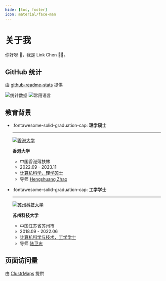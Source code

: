 ```yaml
---
hide: [toc, footer]
icon: material/face-man
---
```


# 关于我

你好呀 :wave:，我是 Link Chen :man_technologist:。

## GitHub 统计

由 [github-readme-stats](https://github.com/anuraghazra/github-readme-stats) 提供

![统计数据](https://github-readme-stats.vercel.app/api?username=linkch0&locale=cn&theme=transparent&show_icons=true)
![常用语言](https://github-readme-stats.vercel.app/api/top-langs/?username=linkch0&locale=cn&theme=transparent&layout=compact&langs_count=8)

## 教育背景

<div class="grid cards" markdown>

-   :fontawesome-solid-graduation-cap: **理学硕士**

    ***

    [![香港大学](https://hku.hk/assets/img/hku-logo.svg)](https://hku.hk/)

    **香港大学**

    -   中国香港薄扶林
    -   2022.09 - 2023.11
    -   [计算机科学，理学硕士](https://www.msc-cs.hku.hk/)
    -   导师 [Hengshuang Zhao](https://hszhao.github.io/)
    <!-- -   [Department of Computer Science](https://www.cs.hku.hk/)
    -   [Faculty of Engineering](https://engg.hku.hk/) -->

-   :fontawesome-solid-graduation-cap: **工学学士**

    ***

    [![苏州科技大学](https://www.usts.edu.cn/dfiles/11467/static/images/logo.jpg)](https://www.usts.edu.cn/)

    **苏州科技大学**

    -   中国江苏省苏州市
    -   2018.09 - 2022.06
    -   [计算机科学与技术，工学学士](https://eie.usts.edu.cn/info/1114/3192.htm)
    -   导师 [陆卫忠](https://eie.usts.edu.cn/info/1120/2956.htm)

</div>

## 页面访问量

由 [ClustrMaps](https://clustrmaps.com/) 提供

<script type='text/javascript' id='clustrmaps'
    src='//cdn.clustrmaps.com/map_v2.js?cl=ffffff&w=a&t=tt&d=fzKj6VBDwDj4ATO0h693A5cUOCbzT_bP2zN-Ew7YEN4&co=2d78ad&cmo=3acc3a&cmn=ff5353&ct=ffffff'></script>